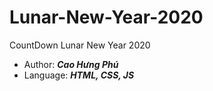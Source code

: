 # Lunar-New-Year-2020
CountDown Lunar New Year 2020
- Author: ***Cao Hưng Phú***
- Language: ***HTML, CSS, JS***
